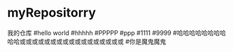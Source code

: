 # myRepositorry
我的仓库
#hello world
#hhhhh
#PPPPP
#ppp
#1111
#9999
#哈哈哈哈哈哈哈哈哈哈或或或或或或或或或或或或或或或或或
#你是魔鬼魔鬼